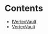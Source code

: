 

# Contents
- [IVertexVault](IVertexVault.sol/contract.IVertexVault.md)
- [VertexVault](VertexVault.sol/contract.VertexVault.md)
